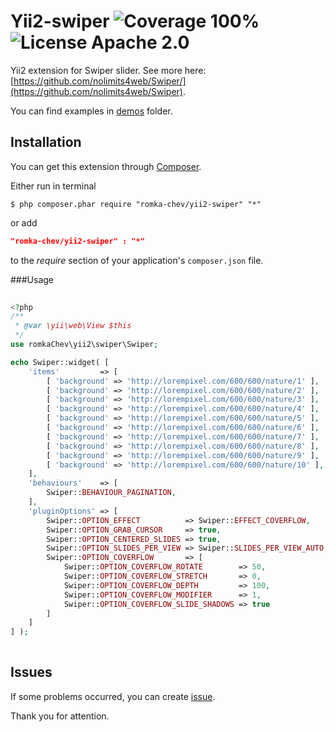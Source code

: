 # Yii2-swiper ![Coverage 100%](https://img.shields.io/badge/coverage-100%25-green.svg?style=flat) ![License Apache 2.0](https://img.shields.io/badge/license-Apache%202-blue.svg?style=flat)

Yii2 extension for Swiper slider. See more here: [https://github.com/nolimits4web/Swiper/](https://github.com/nolimits4web/Swiper).

You can find examples in [demos](https://github.com/romka-chev/yii2-swiper/tree/master/demos) folder.

## Installation
 
You can get this extension through [Composer](https://getcomposer.org/download/).
 
Either run in terminal
 
```Shell
$ php composer.phar require "romka-chev/yii2-swiper" "*"
```
 
or add
 
```JSON
"romka-chev/yii2-swiper" : "*"
```
 
to the *require* section of your application's ```composer.json``` file.
    
###Usage

```PHP
 
<?php
/**
 * @var \yii\web\View $this
 */
use romkaChev\yii2\swiper\Swiper;

echo Swiper::widget( [
    'items'         => [
        [ 'background' => 'http://lorempixel.com/600/600/nature/1' ],
        [ 'background' => 'http://lorempixel.com/600/600/nature/2' ],
        [ 'background' => 'http://lorempixel.com/600/600/nature/3' ],
        [ 'background' => 'http://lorempixel.com/600/600/nature/4' ],
        [ 'background' => 'http://lorempixel.com/600/600/nature/5' ],
        [ 'background' => 'http://lorempixel.com/600/600/nature/6' ],
        [ 'background' => 'http://lorempixel.com/600/600/nature/7' ],
        [ 'background' => 'http://lorempixel.com/600/600/nature/8' ],
        [ 'background' => 'http://lorempixel.com/600/600/nature/9' ],
        [ 'background' => 'http://lorempixel.com/600/600/nature/10' ],
    ],
    'behaviours'    => [
        Swiper::BEHAVIOUR_PAGINATION,
    ],
    'pluginOptions' => [
        Swiper::OPTION_EFFECT          => Swiper::EFFECT_COVERFLOW,
        Swiper::OPTION_GRAB_CURSOR     => true,
        Swiper::OPTION_CENTERED_SLIDES => true,
        Swiper::OPTION_SLIDES_PER_VIEW => Swiper::SLIDES_PER_VIEW_AUTO,
        Swiper::OPTION_COVERFLOW       => [
            Swiper::OPTION_COVERFLOW_ROTATE        => 50,
            Swiper::OPTION_COVERFLOW_STRETCH       => 0,
            Swiper::OPTION_COVERFLOW_DEPTH         => 100,
            Swiper::OPTION_COVERFLOW_MODIFIER      => 1,
            Swiper::OPTION_COVERFLOW_SLIDE_SHADOWS => true
        ]
    ]
] );
 
```

## Issues

If some problems occurred, you can create [issue](https://github.com/romka-chev/yii2-swiper/issues).

Thank you for attention.
